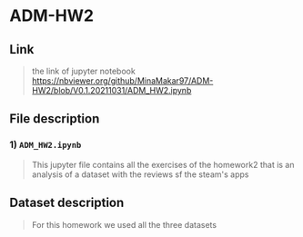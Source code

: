 # ADM-HW2
## Link
> the link of jupyter notebook https://nbviewer.org/github/MinaMakar97/ADM-HW2/blob/V0.1.20211031/ADM_HW2.ipynb
## File description
### 1) `ADM_HW2.ipynb` 
> This jupyter file contains all the exercises of the homework2 that is an analysis of a dataset with the reviews sf the steam's apps

## Dataset description
> For this homework we used all the three datasets
> 
